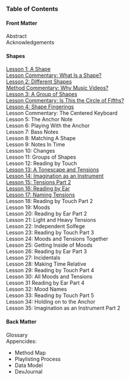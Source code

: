 ### Table of Contents

#### Front Matter
Abstract  
Acknowledgements  

#### Shapes
[Lesson 1: A Shape](/lessons/01-a-shape.md)  
  [Lesson Commentary: What Is a Shape?]()  
[Lesson 2: Different Shapes](02-different-shapes.md)  
  [Method Commentary: Why Music Videos?]()  
[Lesson 3: A Group of Shapes](/lessons/03-a-group.md)  
  [Lesson Commentary: Is This the Circle of Fifths?]()  
[Lesson 4: Shape Fingerings](/lessons/04-shape-fingerings.md)  
  Lesson Commentary: The Centered Keyboard  
Lesson 5: The Anchor Note  
Lesson 6: Playing With the Anchor  
Lesson 7: Bass Notes  
Lesson 8: Matching A Shape  
Lesson 9: Notes In Time  
Lesson 10: Changes  
Lesson 11: Groups of Shapes  
Lesson 12: Reading by Touch  
[Lesson 13: A Tonescape and Tensions](13-a-tonescape-and-tensions.md)  
[Lesson 14: Imagination as an Instrument](/lessons/14-imagination-as-an-instrument.md)  
[Lesson 15: Tensions Part 2]()  
[Lesson 16: Reading by Ear](/lessons/16-reading-by-ear.md)  
[Lesson 17: Naming Tensions](/lessons/17-naming-tensions.md)  
Lesson 18: Reading by Touch Part 2  
Lesson 19: Moods  
Lesson 20: Reading by Ear Part 2  
Lesson 21: Light and Heavy Tensions  
Lesson 22: Independent Solfege  
Lesson 23: Reading by Touch Part 3  
Lesson 24: Moods and Tensions Together  
Lesson 25: Getting Inside of Moods  
Lesson 26: Reading by Ear Part 3  
Lesson 27: Incidentals  
Lesson 28: Making Time Relative  
Lesson 29: Reading by Touch Part 4  
Lesson 30: All Moods and Tensions  
Lesson 31 Reading by Ear Part 4  
Lesson 32: Mood Names  
Lesson 33: Reading by Touch Part 5  
Lesson 34: Holding on to the Anchor  
Lesson 35: Imagination as an Instrument Part 2  

#### Back Matter
Glossary  
Appencides:  

- Method Map
- Playlisting Process
- Data Model
- DevJournal
